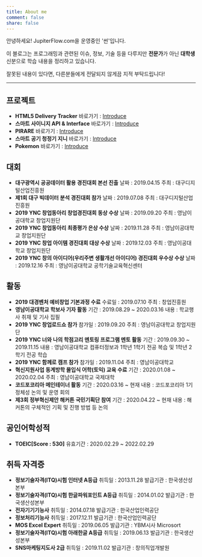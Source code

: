 ```yaml
---
title: About me
comment: false
share: false
---
```

안녕하세요! JupiterFlow.com을 운영중인 '썬'입니다.

이 블로그는 프로그래밍과 관련된 이슈, 정보, 기술 등을 다루지만 **전문가**가 아닌 **대학생** 신분으로 학습 내용을 정리하고 있습니다.

잘못된 내용이 있다면, 다른분들에게 전달되지 않게끔 지적 부탁드립니다!
***
## 프로젝트
* **HTML5 Delivery Tracker**
 바로가기 : [Introduce](https://jupiterflow.com/project/1)
* **스마트 사이니지 API & Interface**
 바로가기 : [Introduce](https://jupiterflow.com/project/2)
* **PIRARE**
 바로가기 : [Introduce](https://jupiterflow.com/project/3)
* **스마트 공기 청정기 지니**
 바로가기 : [Introduce](https://jupiterflow.com/project/4)
* **Pokemon**
 바로가기 : [Introduce](https://jupiterflow.com/project/5)
 
## 대회
* **대구광역시 공공데이터 활용 경진대회 본선 진출**
 날짜 : 2019.04.15
 주최 : 대구디지털산업진흥원
* **제1회 대구 빅데이터 분석 경진대회 참가**
 날짜 : 2019.07.08
 주최 : 대구디지털산업진흥원
* **2019 YNC 창업동아리 창업경진대회 동상 수상**
 날짜 : 2019.09.20
 주최 : 영남이공대학교 창업지원단
* **2019 YNC 창업동아리 최종평가 은상 수상**
 날짜 : 2019.11.28
 주최 : 영남이공대학교 창업지원단
* **2019 YNC 창업 아이템 경진대회 대상 수상**
 날짜 : 2019.12.03
 주최 : 영남이공대학교 창업지원단
* **2019 YNC 창의 아이디어(우리주변 생활개선 아이디어) 경진대회 우수상 수상**
 날짜 : 2019.12.16
 주최 : 영남이공대학교 공학기술교육혁신센터
 
## 활동
* **2019 대경벤처 예비창업 기본과정 수료**
 수료일 : 2019.07.10
 주최 : 창업진흥원
* **영남이공대학교 학보사 기자 활동**
 기간 : 2019.08.29 ~ 2020.03.16
 내용 : 학교행사 취재 및 기사 집필
* **2019 YNC 창업로드쇼 참가**
 참가일 : 2019.09.20
 주최 : 영남이공대학교 창업지원단
* **2019 YNC 너와 나의 학점고리 멘토링 프로그램 멘토 활동**
 기간 : 2019.09.30 ~ 2019.11.15
 내용 : 영남이공대학교 컴퓨터정보과 1학년 1학기 전공 복습 및 1학년 2학기 전공 학습
* **2019 YNC 함께로 캠프 참가**
 참가일 : 2019.11.04
 주최 : 영남이공대학교
* **혁신지원사업 동계방학 몰입식 어학(토익) 교육 수료**
 기간 : 2020.01.08 ~ 2020.02.04
 주최 : 영남이공대학교 국제대학
* **코드포코리아 메인테이너 활동**
 기간 : 2020.03.16 ~ 현재
 내용 : 코드포코리아 1기 정체성 논의 및 운영 회의
* **제3회 정부혁신제안 해커톤 국민기획단 참여**
 기간 : 2020.04.22 ~ 현재
 내용 : 해커톤의 구체적인 기획 및 진행 방법 등 논의 

## 공인어학성적
* **TOEIC[Score : 530]**
 유효기간 : 2020.02.29 ~ 2022.02.29

## 취득 자격증
* **정보기술자격(ITQ)시험 인터넷 A등급**
 취득일 : 2013.11.28
 발급기관 : 한국생산성본부
* **정보기술자격(ITQ)시험 한글파워포인트 A등급**
 취득일 : 2014.01.02
 발급기관 : 한국생산성본부
* **전자기기기능사**
 취득일 : 2014.07.18
 발급기관 : 한국산업인력공단
* **정보처리기능사**
 취득일 : 2017.12.11
 발급기관 : 한국산업인력공단
* **MOS Excel Expert**
 취득일 : 2019.06.05
 발급기관 : YBM시사 Microsort
* **정보기술자격(ITQ)시험 아래한글 A등급**
 취득일 : 2019.06.13
 발급기관 : 한국생산성본부
* **SNS마케팅지도사 2급**
 취득일 : 2019.11.02
 발급기관 : 창의직업개발원